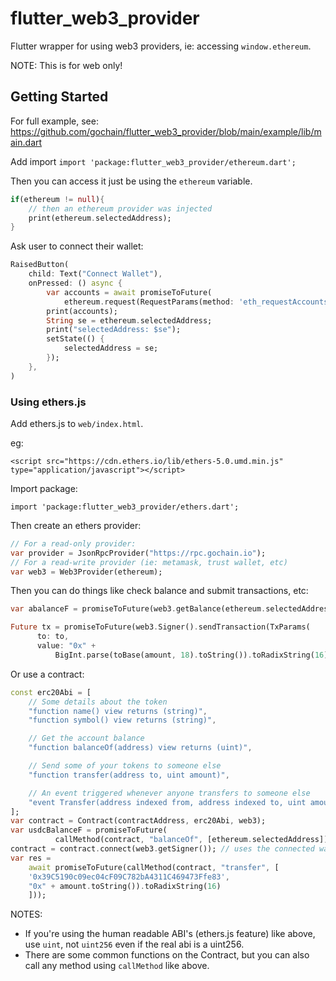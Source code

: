 # flutter_web3_provider

Flutter wrapper for using web3 providers, ie: accessing `window.ethereum`.

NOTE: This is for web only!

## Getting Started

For full example, see: https://github.com/gochain/flutter_web3_provider/blob/main/example/lib/main.dart

Add import `import 'package:flutter_web3_provider/ethereum.dart';`

Then you can access it just be using the `ethereum` variable.

```dart
if(ethereum != null){
    // then an ethereum provider was injected
    print(ethereum.selectedAddress);
}
```

Ask user to connect their wallet:

```dart
RaisedButton(
    child: Text("Connect Wallet"),
    onPressed: () async {
        var accounts = await promiseToFuture(
            ethereum.request(RequestParams(method: 'eth_requestAccounts')));
        print(accounts);
        String se = ethereum.selectedAddress;
        print("selectedAddress: $se");
        setState(() {
            selectedAddress = se;
        });
    },
)
```

### Using ethers.js

Add ethers.js to `web/index.html`.

eg: 

```
<script src="https://cdn.ethers.io/lib/ethers-5.0.umd.min.js" type="application/javascript"></script>
```

Import package:

```
import 'package:flutter_web3_provider/ethers.dart';
```

Then create an ethers provider:

```dart
// For a read-only provider:
var provider = JsonRpcProvider("https://rpc.gochain.io");
// For a read-write provider (ie: metamask, trust wallet, etc)
var web3 = Web3Provider(ethereum);
```

Then you can do things like check balance and submit transactions, etc:

```dart
var abalanceF = promiseToFuture(web3.getBalance(ethereum.selectedAddress));

Future tx = promiseToFuture(web3.Signer().sendTransaction(TxParams(
      to: to,
      value: "0x" +
          BigInt.parse(toBase(amount, 18).toString()).toRadixString(16))));
```

Or use a contract:

```dart
const erc20Abi = [
    // Some details about the token
    "function name() view returns (string)",
    "function symbol() view returns (string)",

    // Get the account balance
    "function balanceOf(address) view returns (uint)",

    // Send some of your tokens to someone else
    "function transfer(address to, uint amount)",

    // An event triggered whenever anyone transfers to someone else
    "event Transfer(address indexed from, address indexed to, uint amount)"
];
var contract = Contract(contractAddress, erc20Abi, web3);
var usdcBalanceF = promiseToFuture(
          callMethod(contract, "balanceOf", [ethereum.selectedAddress]));
contract = contract.connect(web3.getSigner()); // uses the connected wallet as signer
var res =
    await promiseToFuture(callMethod(contract, "transfer", [
    '0x39C5190c09ec04cF09C782bA4311C469473Ffe83',
    "0x" + amount.toString()).toRadixString(16)
    ]));
```

NOTES:

* If you're using the human readable ABI's (ethers.js feature) like above, use `uint`, not `uint256` even if the real abi is a uint256.
* There are some common functions on the Contract, but you can also call any method using `callMethod` like above.
 